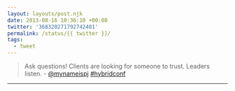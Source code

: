 ```yaml
---
layout: layouts/post.njk
date: 2013-08-16 10:36:10 +00:00
twitter: '368320271792742401'
permalink: /status/{{ twitter }}/
tags: 
  - tweet
---
```


> Ask questions! Clients are looking for someone to trust. Leaders listen. - [@mynameispj](https://twitter.com/mynameispj) [#hybridconf](https://twitter.com/hashtag/hybridconf)

---
